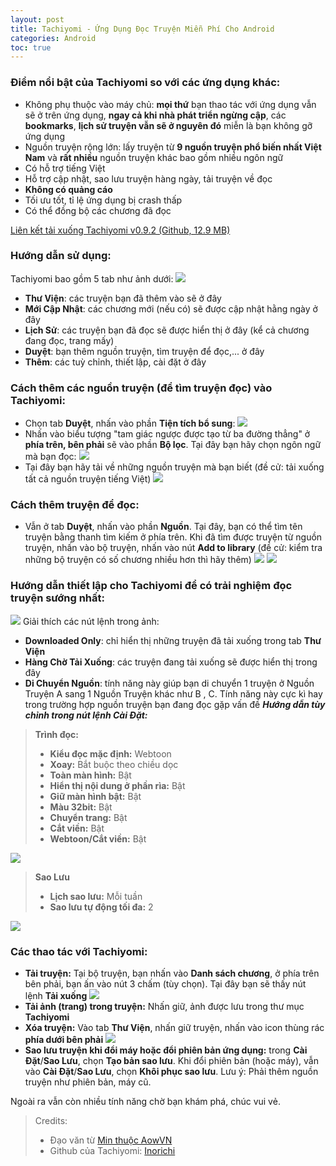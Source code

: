 ```yaml
---
layout: post
title: Tachiyomi - Ứng Dụng Đọc Truyện Miễn Phí Cho Android
categories: Android
toc: true
---
```

### Điểm nổi bật của Tachiyomi so với các ứng dụng khác:
* Không phụ thuộc vào máy chủ: **mọi thứ** bạn thao tác với ứng dụng vẫn sẽ ở trên ứng dụng, **ngay cả khi nhà phát triển ngừng cập**, các **bookmarks**, **lịch sử truyện vẫn sẽ ở nguyên đó** miễn là bạn không gỡ ứng dụng
* Nguồn truyện rộng lớn: lấy truyện từ **9 nguồn truyện phổ biến nhất Việt Nam** và **rất nhiều** nguồn truyện khác bao gồm nhiều ngôn ngữ
* Có hỗ trợ tiếng Việt
* Hỗ trợ cập nhật, sao lưu truyện hàng ngày, tải truyện về đọc
* **Không có quảng cáo**
* Tối ưu tốt, tỉ lệ ứng dụng bị crash thấp
* Có thể đồng bộ các chương đã đọc

[Liên kết tải xuống Tachiyomi v0.9.2 (Github, 12.9 MB)](https://github.com/inorichi/tachiyomi/releases/download/v0.9.2/tachiyomi-v0.9.2.apk)

### Hướng dẫn sử dụng:
Tachiyomi bao gồm 5 tab như ảnh dưới:
![](https://i.imgur.com/jWHUCOi.jpg)
* **Thư Viện**: các truyện bạn đã thêm vào sẽ ở đây
* **Mới Cập Nhật**: các chương mới (nếu có) sẽ được cập nhật hằng ngày ở đây
* **Lịch Sử**: các truyện bạn đã đọc sẽ được hiển thị ở đây (kể cả chương đang đọc, trang mấy)
* **Duyệt**: bạn thêm nguồn truyện, tìm truyện để đọc,... ở đây
* **Thêm**: các tuỳ chỉnh, thiết lập, cài đặt ở đây

### Cách thêm các nguồn truyện (để tìm truyện đọc) vào Tachiyomi:
* Chọn tab **Duyệt**, nhấn vào phần **Tiện tích bổ sung**:
![](https://i.imgur.com/JM0RwQF.jpg)
* Nhấn vào biểu tượng "tam giác ngược được tạo từ ba đường thẳng" ở **phía trên, bên phải** sẽ vào phần **Bộ lọc**. Tại đây bạn hãy chọn ngôn ngữ mà bạn đọc:
![](https://i.imgur.com/QebAGS6.jpg)
* Tại đây bạn hãy tải về những nguồn truyện mà bạn biết (đề cử: tải xuống tất cả nguồn truyện tiếng Việt)
![](https://i.imgur.com/GN1hvEF.jpg)

### Cách thêm truyện để đọc:
* Vẫn ở tab **Duyệt**, nhấn vào phần **Nguồn**. Tại đây, bạn có thể tìm tên truyện bằng thanh tìm kiếm ở phía trên. Khi đã tìm được truyện từ nguồn truyện, nhấn vào bộ truyện, nhấn vào nút **Add to library** (đề cử: kiểm tra những bộ truyện có số chương nhiều hơn thì hãy thêm)
![](https://i.imgur.com/1a5ipSM.jpg)
![](https://i.imgur.com/9b5hwRn.jpg) 

### Hướng dẫn thiết lập cho Tachiyomi để có trải nghiệm đọc truyện sướng nhất:
![](https://i.imgur.com/iODQZxa.jpg)
Giải thích các nút lệnh trong ảnh:
* **Downloaded Only**: chỉ hiển thị những truyện đã tải xuống trong tab **Thư Viện** 
* **Hàng Chờ Tải Xuống**: các truyện đang tải xuống sẽ được hiển thị trong đây 
* **Di Chuyển Nguồn**: tính năng này giúp bạn di chuyển 1 truyện ở Nguồn Truyện A sang 1 Nguồn Truyện khác như B , C. Tính năng này cực kì hay trong trường hợp nguồn truyện bạn đang đọc gặp vấn đề
_**Hướng dẫn tùy chỉnh trong nút lệnh Cài Đặt:**_

> **Trình đọc:**
> * **Kiểu đọc mặc định:** Webtoon
> * **Xoay:** Bắt buộc theo chiều dọc
> * **Toàn màn hình:** Bật
> * **Hiển thị nội dung ở phần rìa:** Bật
> * **Giữ màn hình bật:** Bật
> * **Màu 32bit:** Bật
> * **Chuyển trang:** Bật
> * **Cắt viền:** Bật
> * **Webtoon/Cắt viền:** Bật

![](https://i.imgur.com/jfnPeVn.jpg)

> **Sao Lưu**
> * **Lịch sao lưu:** Mỗi tuần
> * **Sao lưu tự động tối đa:** 2

![](https://i.imgur.com/VHi77cT.jpg)


### Các thao tác với Tachiyomi:
* **Tải truyện:** Tại bộ truyện, bạn nhấn vào **Danh sách chương**, ở phía trên bên phải, bạn ấn vào nút 3 chấm (tùy chọn). Tại đây bạn sẽ thấy nút lệnh **Tải xuống** ![](https://i.imgur.com/TqQ0mSZ.jpg)
* **Tải ảnh (trang) trong truyện:** Nhấn giữ, ảnh được lưu trong thư mục **Tachiyomi**
* **Xóa truyện:** Vào tab **Thư Viện**, nhấn giữ truyện, nhấn vào icon thùng rác **phía dưới bên phải** ![](https://i.imgur.com/7kr4lat.jpg)
* **Sao lưu truyện khi đổi máy hoặc đổi phiên bản ứng dụng:** trong **Cài Đặt**/**Sao Lưu**, chọn **Tạo bản sao lưu**. Khi đổi phiên bản (hoặc máy), vẫn vào **Cài Đặt**/**Sao Lưu**, chọn **Khôi phục sao lưu**. Lưu ý: Phải thêm nguồn truyện như phiên bản, máy cũ.

Ngoài ra vẫn còn nhiều tính năng chờ bạn khám phá, chúc vui vẻ.

> Credits:
> * Đạo văn từ [Min thuộc AowVN](url=https://www.umu.pink/2020/05/tachiyomi-app-oc-truyen-manga-tot-nhat.html)
> * Github của Tachiyomi: [Inorichi](https://github.com/inorichi/tachiyomi/releases)
